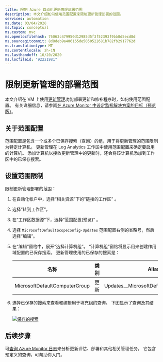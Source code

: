 ```yaml
---
title: 限制 Azure 自动化更新管理部署范围
description: 本文介绍如何使用范围配置来限制更新管理部署的范围。
services: automation
ms.date: 03/04/2020
ms.topic: conceptual
ms.custom: mvc
ms.openlocfilehash: 76063c479950d12985d5f3f52393f9bb0d5ecd8d
ms.sourcegitcommit: 8d8deb9a406165de5050522681b782fb2917762d
ms.translationtype: MT
ms.contentlocale: zh-CN
ms.lasthandoff: 10/20/2020
ms.locfileid: "92221981"
---
```

# <a name="limit-update-management-deployment-scope"></a>限制更新管理的部署范围

本文介绍在 VM 上使用[更新管理](overview.md)功能部署更新和修补程序时，如何使用范围配置。 有关详细信息，请参阅[在 Azure Monitor 中设定监视解决方案的目标（预览版）](../../azure-monitor/insights/solution-targeting.md)。

## <a name="about-scope-configurations"></a>关于范围配置

范围配置是包含一个或多个已保存搜索（查询）的组，用于将更新管理的范围限制为特定计算机。 更新管理在 Log Analytics 工作区中使用范围配置来确定要启用的计算机。 添加计算机以接收更新管理中的更新时，还会将该计算机添加到工作区中的已保存搜索。

## <a name="set-the-scope-limit"></a>设置范围限制

限制更新管理部署的范围：

1. 在自动化帐户中，选择“相关资源”下的“链接的工作区” 。

2. 选择“转到工作区”。

3. 在“工作区数据源”下，选择“范围配置(预览)” 。

4. 选择 `MicrosoftDefaultScopeConfig-Updates` 范围配置右侧的省略号，然后选择“编辑”。

5. 在“编辑”窗格中，展开“选择计算机组”。 “计算机组”窗格将显示用来创建作用域配置的已保存搜索。 更新管理使用的已保存的搜索是：

    |名称     |类别  |Alias  |
    |---------|---------|---------|
    |MicrosoftDefaultComputerGroup     | 更新        | Updates__MicrosoftDefaultComputerGroup         |

6. 选择已保存的搜索来查看和编辑用于填充组的查询。 下图显示了查询及其结果：

    [![保存的搜索](./media/scope-configuration/logsearch.png)](./media/scope-configuration/logsearch-expanded.png#lightbox)

## <a name="next-steps"></a>后续步骤

可[查询 Azure Monitor 日志](query-logs.md)来分析更新评估、部署和其他相关管理任务。 它包含预定义的查询，可帮助你入门。
